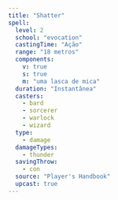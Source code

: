 ```yaml
---
title: "Shatter"
spell:
  level: 2
  school: "evocation"
  castingTime: "Ação"
  range: "18 metros"
  components:
    v: true
    s: true
    m: "uma lasca de mica"
  duration: "Instantânea"
  casters:
    - bard
    - sorcerer
    - warlock
    - wizard
  type:
    - damage
  damageTypes:
    - thunder
  savingThrow:
    - con
  source: "Player's Handbook"
  upcast: true
---
```

